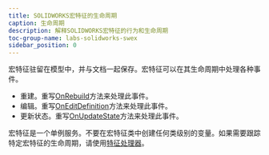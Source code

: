 ```yaml
---
title: SOLIDWORKS宏特征的生命周期
caption: 生命周期
description: 解释SOLIDWORKS宏特征的行为和生命周期
toc-group-name: labs-solidworks-swex
sidebar_position: 0
---
```

宏特征驻留在模型中，并与文档一起保存。宏特征可以在其生命周期中处理各种事件。

* 重建。重写[OnRebuild](https://docs.codestack.net/swex/macro-feature/html/M_CodeStack_SwEx_MacroFeature_MacroFeatureEx_OnRebuild.htm)方法来处理此事件。
* 编辑。重写[OnEditDefinition](https://docs.codestack.net/swex/macro-feature/html/M_CodeStack_SwEx_MacroFeature_MacroFeatureEx_OnEditDefinition.htm)方法来处理此事件。
* 更新状态。重写[OnUpdateState](https://docs.codestack.net/swex/macro-feature/html/M_CodeStack_SwEx_MacroFeature_MacroFeatureEx_OnUpdateState.htm)方法来处理此事件。

宏特征是一个单例服务。不要在宏特征类中创建任何类级别的变量。如果需要跟踪特定宏特征的生命周期，请使用[特征处理器](feature-handler)。